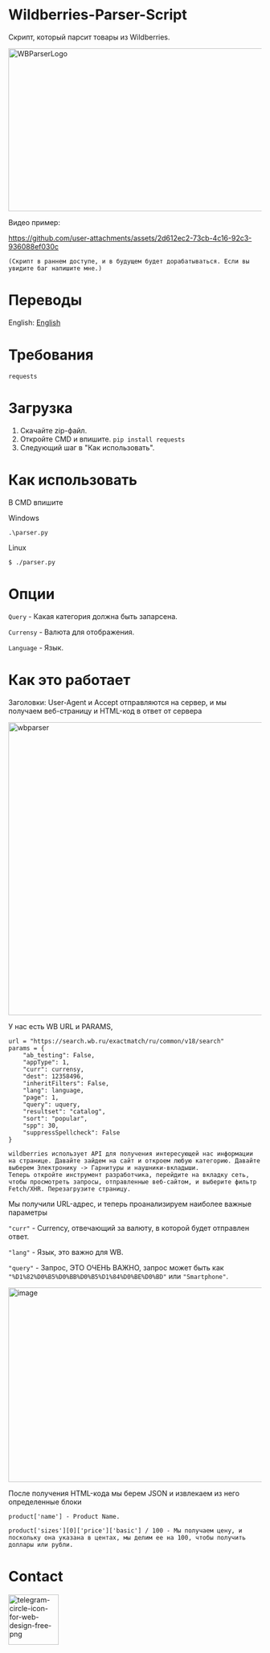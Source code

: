 # Wildberries-Parser-Script
Скрипт, который парсит товары из Wildberries.

<img width="1291" height="324" alt="WBParserLogo" src="https://github.com/user-attachments/assets/3166033a-97fd-49f1-a038-047c59634ba1" />

Видео пример:

https://github.com/user-attachments/assets/2d612ec2-73cb-4c16-92c3-936088ef030c

```(Скрипт в раннем доступе, и в будущем будет дорабатываться. Если вы увидите баг напишите мне.)```

# Переводы

English: [English](https://github.com/PiaPsyker918/Wildberries-Parser-Script/tree/main)

# Требования 
```
requests
```

# Загрузка

1. Скачайте zip-файл.
2. Откройте CMD и впишите.
```pip install requests```
3. Следующий шаг в "Как использовать".

# Как использовать

В CMD впишите

Windows

```
.\parser.py
```

Linux

```
$ ./parser.py
```

# Опции

```Query``` - Какая категория должна быть запарсена.

```Currensy``` - Валюта для отображения.

```Language``` - Язык.

# Как это работает

Заголовки: User-Agent и Accept отправляются на сервер, и мы получаем веб-страницу и HTML-код в ответ от сервера

<img width="1482" height="583" alt="wbparser" src="https://github.com/user-attachments/assets/e95e2cc4-d6da-4bcb-90b8-92f991931ca7" />

У нас есть WB URL и PARAMS,

```
url = "https://search.wb.ru/exactmatch/ru/common/v18/search" 
params = {
    "ab_testing": False,
    "appType": 1,
    "curr": currensy,
    "dest": 12358496,
    "inheritFilters": False,
    "lang": language,
    "page": 1,
    "query": uquery,
    "resultset": "catalog",
    "sort": "popular",
    "spp": 30,
    "suppressSpellcheck": False
}
```
```
wildberries использует API для получения интересующей нас информации на странице. Давайте зайдем на сайт и откроем любую категорию. Давайте выберем Электронику -> Гарнитуры и наушники-вкладыши.
Теперь откройте инструмент разработчика, перейдите на вкладку сеть, чтобы просмотреть запросы, отправленные веб-сайтом, и выберите фильтр Fetch/XHR. Перезагрузите страницу.
```

Мы получили URL-адрес, и теперь проанализируем наиболее важные параметры

```"curr"``` - Currency, отвечающий за валюту, в которой будет отправлен ответ.

```"lang"``` - Язык, это важно для WB.

```"query"``` - Запрос, ЭТО ОЧЕНЬ ВАЖНО, запрос может быть как  ```"%D1%82%D0%B5%D0%BB%D0%B5%D1%84%D0%BE%D0%BD"``` или ```"Smartphone"```.


<img width="727" height="387" alt="image" src="https://github.com/user-attachments/assets/5004887c-aefa-4149-9805-04cd17fa5b2a" />

После получения HTML-кода мы берем JSON и извлекаем из него определенные блоки

```
product['name'] - Product Name.

product['sizes'][0]['price']['basic'] / 100 - Мы получаем цену, и поскольку она указана в центах, мы делим ее на 100, чтобы получить доллары или рубли.
```

# Contact

[<img width="100" height="100" alt="telegram-circle-icon-for-web-design-free-png" src="https://github.com/user-attachments/assets/1e4c0cb3-a856-417b-86d1-29354b2d92a8" />](https://t.me/Girlanda228)
